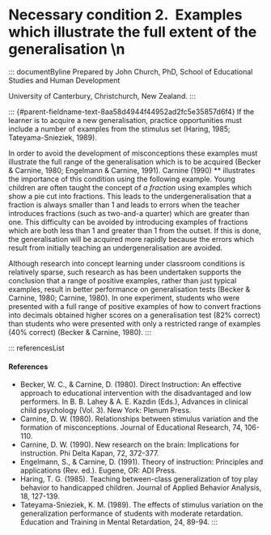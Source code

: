 # Necessary condition 2.  Examples which illustrate the full extent of the generalisation \n

::: documentByline
Prepared by John Church, PhD, School of Educational Studies and Human
Development

University of Canterbury, Christchurch, New Zealand.
:::

::: {#parent-fieldname-text-8aa58d4944f44952ad2fc5e35857d6f4}
If the learner is to acquire a new generalisation, practice
opportunities must include a number of examples from the stimulus set
(Haring, 1985; Tateyama-Snieziek, 1989).

In order to avoid the development of misconceptions these examples must
illustrate the full range of the generalisation which is to be acquired
(Becker & Carnine, 1980; Engelmann & Carnine, 1991). Carnine (1990) **
illustrates the importance of this condition using the following
example. Young children are often taught the concept of *a fraction*
using examples which show a pie cut into fractions. This leads to the
undergeneralisation that a fraction is always smaller than 1 and leads
to errors when the teacher introduces fractions (such as two-and-a
quarter) which are greater than one. This difficulty can be avoided by
introducing examples of fractions which are both less than 1 and greater
than 1 from the outset. If this is done, the generalisation will be
acquired more rapidly because the errors which result from initially
teaching an undergeneralisation are avoided.

Although research into concept learning under classroom conditions is
relatively sparse, such research as has been undertaken supports the
conclusion that a range of positive examples, rather than just typical
examples, result in better performance on generalisation tests (Becker &
Carnine, 1980; Carnine, 1980). In one experiment, students who were
presented with a full range of positive examples of how to convert
fractions into decimals obtained higher scores on a generalisation test
(82% correct) than students who were presented with only a restricted
range of examples (40% correct) (Becker & Carnine, 1980).
:::

::: referencesList
#### References

-   Becker, W. C., & Carnine, D. (1980). Direct Instruction: An
    effective approach to educational intervention with the
    disadvantaged and low performers. In B. B. Lahey & A. E. Kazdin
    (Eds.), Advances in clinical child psychology (Vol. 3). New York:
    Plenum Press.
-   Carnine, D. W. (1980). Relationships between stimulus variation and
    the formation of misconceptions. Journal of Educational Research,
    74, 106-110.
-   Carnine, D. W. (1990). New research on the brain: Implications for
    instruction. Phi Delta Kapan, 72, 372-377.
-   Engelmann, S., & Carnine, D. (1991). Theory of instruction:
    Principles and applications (Rev. ed.). Eugene, OR: ADI Press.
-   Haring, T. G. (1985). Teaching between-class generalization of toy
    play behavior to handicapped children. Journal of Applied Behavior
    Analysis, 18, 127-139.
-   Tateyama-Snieziek, K. M. (1989). The effects of stimulus variation
    on the generalization performance of students with moderate
    retardation. Education and Training in Mental Retardation, 24,
    89-94.
:::
